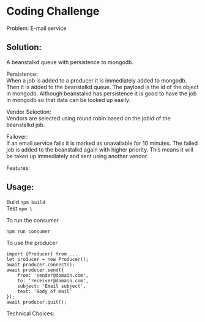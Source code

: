 # Coding Challenge

Problem: E-mail service

## Solution:  
A beanstalkd queue with persistence to mongodb.

Persistence:  
When a job is added to a producer it is immediately added to mongodb. Then it is added to the beanstalkd queue. The payload is the id of the object in mongodb. Although beanstalkd has persistence it is good to have the job in mongodb so that data can be looked up easily.

Vendor Selection:  
Vendors are selected using round robin based on the jobid of the beanstalkd job.

Failover:  
If an email service fails it is marked as unavailable for 10 minutes. The failed job is added to the beanstalkd again with higher priority. This means it will be taken up immediately and sent using another vendor.

Features:


## Usage:  
Build `npm build`  
Test `npm t`  

To run the consumer
```
npm run consumer
```  

To use the producer  
```
import {Producer} from ...  
let producer = new Producer();
await producer.connect();
await producer.send({
    from: 'sender@domain.com',
    to: 'receiver@domain.com',
    subject: 'Email subject',
    text: 'Body of mail'
});
await producer.quit();
```

Technical Choices:
